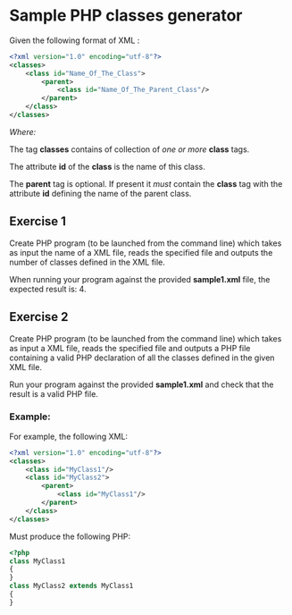 
# Sample PHP classes generator
Given the following format of XML :

```XML
<?xml version="1.0" encoding="utf-8"?>
<classes>
    <class id="Name_Of_The_Class">
        <parent>
            <class id="Name_Of_The_Parent_Class"/>
        </parent>
    </class>
</classes>
```

*Where:*

The tag **classes** contains of collection of *one or more* **class** tags.

The attribute **id** of the **class** is the name of this class.

The **parent** tag is optional. If present it *must* contain the **class** tag with the attribute **id** defining the name of the parent class.

## Exercise 1
Create PHP program (to be launched from the command line) which takes as input the name of a XML file, reads the specified file and outputs the number of classes defined in the XML file.

When running your program against the provided **sample1.xml** file, the expected result is: 4. 

##  Exercise 2
Create PHP program (to be launched from the command line) which takes as input a XML file, reads the specified file and outputs a PHP file containing a valid PHP declaration of all the classes defined in the given XML file.

Run your program against the provided **sample1.xml** and check that the result is a valid PHP file.

### Example:

For example, the following XML:

```XML
<?xml version="1.0" encoding="utf-8"?>
<classes>
    <class id="MyClass1"/>
    <class id="MyClass2">
        <parent>
            <class id="MyClass1"/>
        </parent>
    </class>
</classes>
```

Must produce the following PHP:

```PHP
<?php
class MyClass1
{
}
class MyClass2 extends MyClass1
{
}
```



